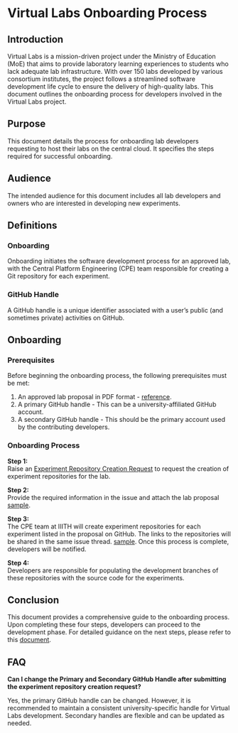 # Virtual Labs Onboarding Process

## Introduction

Virtual Labs is a mission-driven project under the Ministry of Education (MoE) that aims to provide laboratory learning experiences to students who lack adequate lab infrastructure. With over 150 labs developed by various consortium institutes, the project follows a streamlined software development life cycle to ensure the delivery of high-quality labs. This document outlines the onboarding process for developers involved in the Virtual Labs project.

## Purpose

This document details the process for onboarding lab developers requesting to host their labs on the central cloud. It specifies the steps required for successful onboarding.

## Audience

The intended audience for this document includes all lab developers and owners who are interested in developing new experiments.

## Definitions

### Onboarding
Onboarding initiates the software development process for an approved lab, with the Central Platform Engineering (CPE) team responsible for creating a Git repository for each experiment.

### GitHub Handle
A GitHub handle is a unique identifier associated with a user’s public (and sometimes private) activities on GitHub.

## Onboarding

### Prerequisites

Before beginning the onboarding process, the following prerequisites must be met:

1. An approved lab proposal in PDF format - [reference](https://drive.google.com/file/d/1yjLMM96kxYnQ4_DiDOwFhdqLG0--0Z1P/view?usp=drive_link).
2. A primary GitHub handle - This can be a university-affiliated GitHub account.
3. A secondary GitHub handle - This should be the primary account used by the contributing developers.

### Onboarding Process

**Step 1:**  
Raise an [Experiment Repository Creation Request](https://github.com/virtual-labs/engineers-forum/issues/new?assignees=&labels=Phase-3%2C+create+experiment+repos&template=experiment-repository-creation-request.md&title=Experiment+Repository+Creation+Request+for+%3Cfill+the+lab+name+here%3E) to request the creation of experiment repositories for the lab.

**Step 2:**  
Provide the required information in the issue and attach the lab proposal [sample](https://github.com/virtual-labs/engineers-forum/files/5985232/Java.Proposal.pdf).

**Step 3:**  
The CPE team at IIITH will create experiment repositories for each experiment listed in the proposal on GitHub. The links to the repositories will be shared in the same issue thread. [sample](https://github.com/virtual-labs/engineers-forum/issues/673#issuecomment-779564300). Once this process is complete, developers will be notified.

**Step 4:**  
Developers are responsible for populating the development branches of these repositories with the source code for the experiments.

## Conclusion

This document provides a comprehensive guide to the onboarding process. Upon completing these four steps, developers can proceed to the development phase. For detailed guidance on the next steps, please refer to this [document](https://github.com/virtual-labs/engineers-forum/blob/master/ph4/services/development-process.md).

## FAQ

**Can I change the Primary and Secondary GitHub Handle after submitting the experiment repository creation request?**

Yes, the primary GitHub handle can be changed. However, it is recommended to maintain a consistent university-specific handle for Virtual Labs development. Secondary handles are flexible and can be updated as needed.
